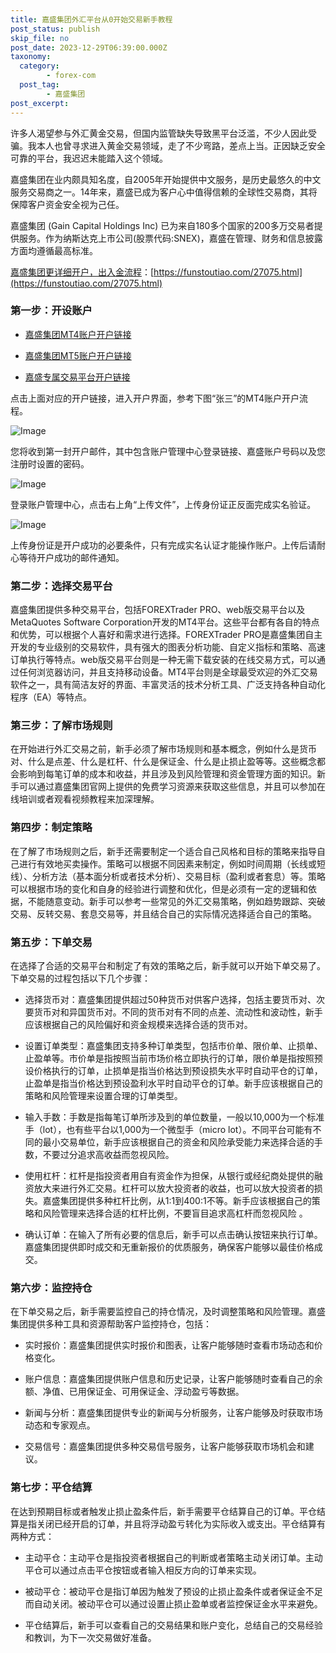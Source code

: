 ```yaml
---
title: 嘉盛集团外汇平台从0开始交易新手教程
post_status: publish
skip_file: no
post_date: 2023-12-29T06:39:00.000Z
taxonomy:
  category:
        - forex-com
  post_tag:
        - 嘉盛集团
post_excerpt: 
---
```

许多人渴望参与外汇黄金交易，但国内监管缺失导致黑平台泛滥，不少人因此受骗。我本人也曾寻求进入黄金交易领域，走了不少弯路，差点上当。正因缺乏安全可靠的平台，我迟迟未能踏入这个领域。

嘉盛集团在业内颇具知名度，自2005年开始提供中文服务，是历史最悠久的中文服务交易商之一。14年来，嘉盛已成为客户心中值得信赖的全球性交易商，其将保障客户资金安全视为己任。

嘉盛集团 (Gain Capital Holdings Inc) 已为来自180多个国家的200多万交易者提供服务。作为纳斯达克上市公司(股票代码:SNEX)，嘉盛在管理、财务和信息披露方面均遵循最高标准。

[嘉盛集团更详细开户，出入金流程](https://funstoutiao.com/27075.html)：[https://funstoutiao.com/27075.html](https://funstoutiao.com/27075.html)

### 第一步：开设账户

* [嘉盛集团MT4账户开户链接](https://s.ssgg.net/jsmt4)

* [嘉盛集团MT5账户开户链接](https://s.ssgg.net/jsmt5)

* [嘉盛专属交易平台开户链接](https://s.ssgg.net/js)

点击上面对应的开户链接，进入开户界面，参考下图“张三”的MT4账户开户流程。

![Image](https://prod-files-secure.s3.us-west-2.amazonaws.com/39ed1227-6d7d-4570-be36-9ccd4a2c4241/7a167aea-686b-400d-af59-4e18eb607a40/640.png?X-Amz-Algorithm=AWS4-HMAC-SHA256&X-Amz-Content-Sha256=UNSIGNED-PAYLOAD&X-Amz-Credential=ASIAZI2LB466XTGLJWZE%2F20250604%2Fus-west-2%2Fs3%2Faws4_request&X-Amz-Date=20250604T161308Z&X-Amz-Expires=3600&X-Amz-Security-Token=IQoJb3JpZ2luX2VjEFcaCXVzLXdlc3QtMiJIMEYCIQDLWP%2B8w29sQghfM%2BtQCOHRn8jiYzWw0rnw5urnSWPWgQIhANW1bBbMVwWyWGZbhJZYyktPgzw20nQNSdD9kBuKFzARKv8DCDAQABoMNjM3NDIzMTgzODA1IgzFO1So7ixjAivPQ4cq3AN8COMtXQR84l%2BdGVqNiSu8%2BjkkHXiF9ytVoNyTMy%2BYL02ODpoJ6XmlG0ICYC9Jq%2BM%2F1QvMAPeTC3BoXtHg7yU5EyGrBhTA%2F%2BHqq6WuFAosKL8YeMz%2Fi8MiEYbuxD0xU88VWw4KMed81qHWfCPWXiGSRSp6A3B9I2pi8VxM%2BsevlO685Dqi0HzJhAptvODcmGaydHglZfgeMiaRAazJ2ER8CdNzvm6XzAGZfwc8D%2FvIEhP120VGtA9rVLmNKpos%2BuQzzKPMAok6FQqF5AeS435drctWw54C6KnH7zz6HoApz3DW%2Fko6BG54tQ9dbOG9mQVijg6TxuSgcPWEra%2Fm9UrSuQeTkM%2F3FhVl%2BtweGx2LnG2BL%2BGjNpyOnU3DMFw0iBaoBGHCjGmp6sdrfExC3nAJWLOs25mQxMXvNkkul%2FLSzA4zpYWbmyQFJmU6htsDS0UrCKLlXu%2Bst1ySLrdjOmhpAJk8JFcwfRb0O3e%2FiCHbvBrdPPow7aNhTZFP02o5xz9ErSFML6pFAPjtdIs%2Fumu%2FDviITs5rwPxarjW6BmC%2FRO%2FMvVK2Bmp8lUqIJrVpm%2F%2FjaxLzBz1IAfaCx7Hf6Qs4DnXmb9n7qh5Hh0SKK%2B8yawGzi6RNUF%2Bf4CIFBzDXu4HCBjqkAWPYsHcwxTWINDOkgZhtWEYuim4Gq80b77wqXBkxkE1LVPMRFBAUPYuXc%2BBO1I6VVGkVOFcTMzVhgZB6vfCP1nXiUT2QYDhea%2FHGGjqHUhROVmyQXUmslaCQHwawIQPhS3kNV5vBj1oEtaFoGC4Vlp4Os2el2e%2B87RWEQpSRIgjd7KkqfYCCAFWDix%2F5%2FcNzrzjHly1j7eBQWNQZVDAPuzW15LFr&X-Amz-Signature=29f31de0698d974eafc82698c6119289f474a6ebf484eeb32953f23449a37500&X-Amz-SignedHeaders=host&x-id=GetObject)

您将收到第一封开户邮件，其中包含账户管理中心登录链接、嘉盛账户号码以及您注册时设置的密码。

![Image](https://prod-files-secure.s3.us-west-2.amazonaws.com/39ed1227-6d7d-4570-be36-9ccd4a2c4241/eaa1c6b3-2877-4284-a0e1-530e222c27fb/image.png?X-Amz-Algorithm=AWS4-HMAC-SHA256&X-Amz-Content-Sha256=UNSIGNED-PAYLOAD&X-Amz-Credential=ASIAZI2LB466XTGLJWZE%2F20250604%2Fus-west-2%2Fs3%2Faws4_request&X-Amz-Date=20250604T161308Z&X-Amz-Expires=3600&X-Amz-Security-Token=IQoJb3JpZ2luX2VjEFcaCXVzLXdlc3QtMiJIMEYCIQDLWP%2B8w29sQghfM%2BtQCOHRn8jiYzWw0rnw5urnSWPWgQIhANW1bBbMVwWyWGZbhJZYyktPgzw20nQNSdD9kBuKFzARKv8DCDAQABoMNjM3NDIzMTgzODA1IgzFO1So7ixjAivPQ4cq3AN8COMtXQR84l%2BdGVqNiSu8%2BjkkHXiF9ytVoNyTMy%2BYL02ODpoJ6XmlG0ICYC9Jq%2BM%2F1QvMAPeTC3BoXtHg7yU5EyGrBhTA%2F%2BHqq6WuFAosKL8YeMz%2Fi8MiEYbuxD0xU88VWw4KMed81qHWfCPWXiGSRSp6A3B9I2pi8VxM%2BsevlO685Dqi0HzJhAptvODcmGaydHglZfgeMiaRAazJ2ER8CdNzvm6XzAGZfwc8D%2FvIEhP120VGtA9rVLmNKpos%2BuQzzKPMAok6FQqF5AeS435drctWw54C6KnH7zz6HoApz3DW%2Fko6BG54tQ9dbOG9mQVijg6TxuSgcPWEra%2Fm9UrSuQeTkM%2F3FhVl%2BtweGx2LnG2BL%2BGjNpyOnU3DMFw0iBaoBGHCjGmp6sdrfExC3nAJWLOs25mQxMXvNkkul%2FLSzA4zpYWbmyQFJmU6htsDS0UrCKLlXu%2Bst1ySLrdjOmhpAJk8JFcwfRb0O3e%2FiCHbvBrdPPow7aNhTZFP02o5xz9ErSFML6pFAPjtdIs%2Fumu%2FDviITs5rwPxarjW6BmC%2FRO%2FMvVK2Bmp8lUqIJrVpm%2F%2FjaxLzBz1IAfaCx7Hf6Qs4DnXmb9n7qh5Hh0SKK%2B8yawGzi6RNUF%2Bf4CIFBzDXu4HCBjqkAWPYsHcwxTWINDOkgZhtWEYuim4Gq80b77wqXBkxkE1LVPMRFBAUPYuXc%2BBO1I6VVGkVOFcTMzVhgZB6vfCP1nXiUT2QYDhea%2FHGGjqHUhROVmyQXUmslaCQHwawIQPhS3kNV5vBj1oEtaFoGC4Vlp4Os2el2e%2B87RWEQpSRIgjd7KkqfYCCAFWDix%2F5%2FcNzrzjHly1j7eBQWNQZVDAPuzW15LFr&X-Amz-Signature=b9c11e2382b6fc0ad4f9b18510fc64c9a23f8d660ff2e1d9687ad38b6ed50209&X-Amz-SignedHeaders=host&x-id=GetObject)

登录账户管理中心，点击右上角“上传文件”，上传身份证正反面完成实名验证。

![Image](https://prod-files-secure.s3.us-west-2.amazonaws.com/39ed1227-6d7d-4570-be36-9ccd4a2c4241/54090639-09fc-46b4-a135-e0289f707147/image.png?X-Amz-Algorithm=AWS4-HMAC-SHA256&X-Amz-Content-Sha256=UNSIGNED-PAYLOAD&X-Amz-Credential=ASIAZI2LB466XTGLJWZE%2F20250604%2Fus-west-2%2Fs3%2Faws4_request&X-Amz-Date=20250604T161308Z&X-Amz-Expires=3600&X-Amz-Security-Token=IQoJb3JpZ2luX2VjEFcaCXVzLXdlc3QtMiJIMEYCIQDLWP%2B8w29sQghfM%2BtQCOHRn8jiYzWw0rnw5urnSWPWgQIhANW1bBbMVwWyWGZbhJZYyktPgzw20nQNSdD9kBuKFzARKv8DCDAQABoMNjM3NDIzMTgzODA1IgzFO1So7ixjAivPQ4cq3AN8COMtXQR84l%2BdGVqNiSu8%2BjkkHXiF9ytVoNyTMy%2BYL02ODpoJ6XmlG0ICYC9Jq%2BM%2F1QvMAPeTC3BoXtHg7yU5EyGrBhTA%2F%2BHqq6WuFAosKL8YeMz%2Fi8MiEYbuxD0xU88VWw4KMed81qHWfCPWXiGSRSp6A3B9I2pi8VxM%2BsevlO685Dqi0HzJhAptvODcmGaydHglZfgeMiaRAazJ2ER8CdNzvm6XzAGZfwc8D%2FvIEhP120VGtA9rVLmNKpos%2BuQzzKPMAok6FQqF5AeS435drctWw54C6KnH7zz6HoApz3DW%2Fko6BG54tQ9dbOG9mQVijg6TxuSgcPWEra%2Fm9UrSuQeTkM%2F3FhVl%2BtweGx2LnG2BL%2BGjNpyOnU3DMFw0iBaoBGHCjGmp6sdrfExC3nAJWLOs25mQxMXvNkkul%2FLSzA4zpYWbmyQFJmU6htsDS0UrCKLlXu%2Bst1ySLrdjOmhpAJk8JFcwfRb0O3e%2FiCHbvBrdPPow7aNhTZFP02o5xz9ErSFML6pFAPjtdIs%2Fumu%2FDviITs5rwPxarjW6BmC%2FRO%2FMvVK2Bmp8lUqIJrVpm%2F%2FjaxLzBz1IAfaCx7Hf6Qs4DnXmb9n7qh5Hh0SKK%2B8yawGzi6RNUF%2Bf4CIFBzDXu4HCBjqkAWPYsHcwxTWINDOkgZhtWEYuim4Gq80b77wqXBkxkE1LVPMRFBAUPYuXc%2BBO1I6VVGkVOFcTMzVhgZB6vfCP1nXiUT2QYDhea%2FHGGjqHUhROVmyQXUmslaCQHwawIQPhS3kNV5vBj1oEtaFoGC4Vlp4Os2el2e%2B87RWEQpSRIgjd7KkqfYCCAFWDix%2F5%2FcNzrzjHly1j7eBQWNQZVDAPuzW15LFr&X-Amz-Signature=34c2dc7f44b377fa3fac0c14f90432c7d1b48ce3d26a9e0bd4601464a68b1dd2&X-Amz-SignedHeaders=host&x-id=GetObject)

上传身份证是开户成功的必要条件，只有完成实名认证才能操作账户。上传后请耐心等待开户成功的邮件通知。

### 第二步：选择交易平台

嘉盛集团提供多种交易平台，包括FOREXTrader PRO、web版交易平台以及MetaQuotes Software Corporation开发的MT4平台。这些平台都有各自的特点和优势，可以根据个人喜好和需求进行选择。FOREXTrader PRO是嘉盛集团自主开发的专业级别的交易软件，具有强大的图表分析功能、自定义指标和策略、高速订单执行等特点。web版交易平台则是一种无需下载安装的在线交易方式，可以通过任何浏览器访问，并且支持移动设备。MT4平台则是全球最受欢迎的外汇交易软件之一，具有简洁友好的界面、丰富灵活的技术分析工具、广泛支持各种自动化程序（EA）等特点。

### 第三步：了解市场规则

在开始进行外汇交易之前，新手必须了解市场规则和基本概念，例如什么是货币对、什么是点差、什么是杠杆、什么是保证金、什么是止损止盈等等。这些概念都会影响到每笔订单的成本和收益，并且涉及到风险管理和资金管理方面的知识。新手可以通过嘉盛集团官网上提供的免费学习资源来获取这些信息，并且可以参加在线培训或者观看视频教程来加深理解。

### 第四步：制定策略

在了解了市场规则之后，新手还需要制定一个适合自己风格和目标的策略来指导自己进行有效地买卖操作。策略可以根据不同因素来制定，例如时间周期（长线或短线）、分析方法（基本面分析或者技术分析）、交易目标（盈利或者套息）等。策略可以根据市场的变化和自身的经验进行调整和优化，但是必须有一定的逻辑和依据，不能随意变动。新手可以参考一些常见的外汇交易策略，例如趋势跟踪、突破交易、反转交易、套息交易等，并且结合自己的实际情况选择适合自己的策略。

### 第五步：下单交易

在选择了合适的交易平台和制定了有效的策略之后，新手就可以开始下单交易了。下单交易的过程包括以下几个步骤：

* 选择货币对：嘉盛集团提供超过50种货币对供客户选择，包括主要货币对、次要货币对和异国货币对。不同的货币对有不同的点差、流动性和波动性，新手应该根据自己的风险偏好和资金规模来选择合适的货币对。

* 设置订单类型：嘉盛集团支持多种订单类型，包括市价单、限价单、止损单、止盈单等。市价单是指按照当前市场价格立即执行的订单，限价单是指按照预设价格执行的订单，止损单是指当价格达到预设损失水平时自动平仓的订单，止盈单是指当价格达到预设盈利水平时自动平仓的订单。新手应该根据自己的策略和风险管理来设置合理的订单类型。

* 输入手数：手数是指每笔订单所涉及到的单位数量，一般以10,000为一个标准手（lot），也有些平台以1,000为一个微型手（micro lot）。不同平台可能有不同的最小交易单位，新手应该根据自己的资金和风险承受能力来选择合适的手数，不要过分追求高收益而忽视风险。

* 使用杠杆：杠杆是指投资者用自有资金作为担保，从银行或经纪商处提供的融资放大来进行外汇交易。杠杆可以放大投资者的收益，也可以放大投资者的损失。嘉盛集团提供多种杠杆比例，从1:1到400:1不等。新手应该根据自己的策略和风险管理来选择合适的杠杆比例，不要盲目追求高杠杆而忽视风险 。

* 确认订单：在输入了所有必要的信息后，新手可以点击确认按钮来执行订单。嘉盛集团提供即时成交和无重新报价的优质服务，确保客户能够以最佳价格成交。

### 第六步：监控持仓

在下单交易之后，新手需要监控自己的持仓情况，及时调整策略和风险管理。嘉盛集团提供多种工具和资源帮助客户监控持仓，包括：

* 实时报价：嘉盛集团提供实时报价和图表，让客户能够随时查看市场动态和价格变化。

* 账户信息：嘉盛集团提供账户信息和历史记录，让客户能够随时查看自己的余额、净值、已用保证金、可用保证金、浮动盈亏等数据。

* 新闻与分析：嘉盛集团提供专业的新闻与分析服务，让客户能够及时获取市场动态和专家观点。

* 交易信号：嘉盛集团提供多种交易信号服务，让客户能够获取市场机会和建议。

### 第七步：平仓结算

在达到预期目标或者触发止损止盈条件后，新手需要平仓结算自己的订单。平仓结算是指关闭已经开启的订单，并且将浮动盈亏转化为实际收入或支出。平仓结算有两种方式：

* 主动平仓：主动平仓是指投资者根据自己的判断或者策略主动关闭订单。主动平仓可以通过点击平仓按钮或者输入相反方向的订单来实现。

* 被动平仓：被动平仓是指订单因为触发了预设的止损止盈条件或者保证金不足而自动关闭。被动平仓可以通过设置止损止盈单或者监控保证金水平来避免。

* 平仓结算后，新手可以查看自己的交易结果和账户变化，总结自己的交易经验和教训，为下一次交易做好准备。